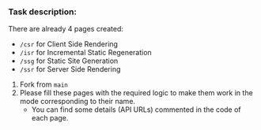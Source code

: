 ### Task description:

There are already 4 pages created:

- `/csr` for Client Side Rendering
- `/isr` for Incremental Static Regeneration
- `/ssg` for Static Site Generation
- `/ssr` for Server Side Rendering

1. Fork from `main`
2. Please fill these pages with the required logic to make them work in the mode corresponding to their name.
   - You can find some details (API URLs) commented in the code of each page.
